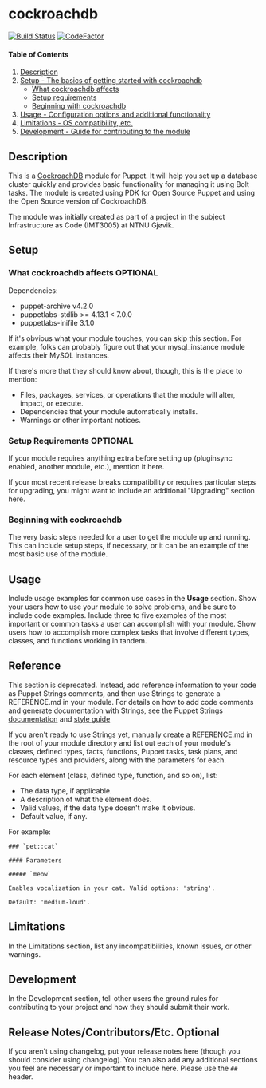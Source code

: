 # cockroachdb

[![Build Status](https://travis-ci.com/martinaamodt/cockroachdb.svg?branch=master)](https://travis-ci.com/martinaamodt/cockroachdb)
[![CodeFactor](https://www.codefactor.io/repository/github/martinaamodt/cockroachdb/badge)](https://www.codefactor.io/repository/github/martinaamodt/cockroachdb)

#### Table of Contents

1. [Description](#description)
2. [Setup - The basics of getting started with cockroachdb](#setup)
    * [What cockroachdb affects](#what-cockroachdb-affects)
    * [Setup requirements](#setup-requirements)
    * [Beginning with cockroachdb](#beginning-with-cockroachdb)
3. [Usage - Configuration options and additional functionality](#usage)
4. [Limitations - OS compatibility, etc.](#limitations)
5. [Development - Guide for contributing to the module](#development)

## Description

This is a [CockroachDB](https://www.cockroachlabs.com/product/) module for Puppet. It will help you set up a database cluster
quickly and provides basic functionality for managing it using Bolt tasks. The module is created using PDK for Open Source Puppet and using the Open Source version of CockroachDB.

The module was initially created as part of a project in the subject Infrastructure as Code (IMT3005) at NTNU Gjøvik.

## Setup

### What cockroachdb affects **OPTIONAL**

Dependencies:
* puppet-archive v4.2.0
* puppetlabs-stdlib >= 4.13.1 < 7.0.0
* puppetlabs-inifile 3.1.0

If it's obvious what your module touches, you can skip this section. For example, folks can probably figure out that your mysql_instance module affects their MySQL instances.

If there's more that they should know about, though, this is the place to mention:

* Files, packages, services, or operations that the module will alter, impact, or execute.
* Dependencies that your module automatically installs.
* Warnings or other important notices.

### Setup Requirements **OPTIONAL**

If your module requires anything extra before setting up (pluginsync enabled, another module, etc.), mention it here.

If your most recent release breaks compatibility or requires particular steps for upgrading, you might want to include an additional "Upgrading" section here.

### Beginning with cockroachdb

The very basic steps needed for a user to get the module up and running. This can include setup steps, if necessary, or it can be an example of the most basic use of the module.

## Usage

Include usage examples for common use cases in the **Usage** section. Show your users how to use your module to solve problems, and be sure to include code examples. Include three to five examples of the most important or common tasks a user can accomplish with your module. Show users how to accomplish more complex tasks that involve different types, classes, and functions working in tandem.

## Reference

This section is deprecated. Instead, add reference information to your code as Puppet Strings comments, and then use Strings to generate a REFERENCE.md in your module. For details on how to add code comments and generate documentation with Strings, see the Puppet Strings [documentation](https://puppet.com/docs/puppet/latest/puppet_strings.html) and [style guide](https://puppet.com/docs/puppet/latest/puppet_strings_style.html)

If you aren't ready to use Strings yet, manually create a REFERENCE.md in the root of your module directory and list out each of your module's classes, defined types, facts, functions, Puppet tasks, task plans, and resource types and providers, along with the parameters for each.

For each element (class, defined type, function, and so on), list:

  * The data type, if applicable.
  * A description of what the element does.
  * Valid values, if the data type doesn't make it obvious.
  * Default value, if any.

For example:

```
### `pet::cat`

#### Parameters

##### `meow`

Enables vocalization in your cat. Valid options: 'string'.

Default: 'medium-loud'.
```

## Limitations

In the Limitations section, list any incompatibilities, known issues, or other warnings.

## Development

In the Development section, tell other users the ground rules for contributing to your project and how they should submit their work.

## Release Notes/Contributors/Etc. **Optional**

If you aren't using changelog, put your release notes here (though you should consider using changelog). You can also add any additional sections you feel are necessary or important to include here. Please use the `## ` header.
